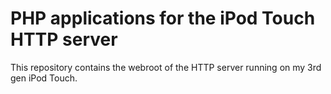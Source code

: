 # PHP applications for the iPod Touch HTTP server

This repository contains the webroot of the HTTP server running on my 3rd gen iPod Touch.